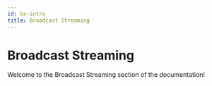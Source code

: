 ```yaml
---
id: bs-intro
title: Broadcast Streaming
---
```


# Broadcast Streaming

Welcome to the Broadcast Streaming section of the documentation!

